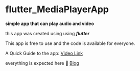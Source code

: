 # flutter_MediaPlayerApp

<b> simple app that can play audio and video</b>

this app was created using using **_flutter_**

This app is free to use and the code is available for everyone.

A Quick Guide to the app:
[Video Link](https://youtu.be/r58AeI4A0Es?list=PLoST5JgiQZ_SvEj-ilEoLwTgoOtHExMn9)

everything is expected here 🔗
 <a href= "https://nischalvooda.medium.com/flutter-media-player-app-2d69f2c7bf55" target="_blank">Blog</a>

